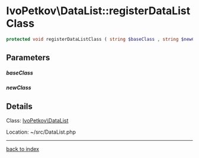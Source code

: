 # IvoPetkov\DataList::registerDataListClass

```php
protected void registerDataListClass ( string $baseClass , string $newClass )
```

## Parameters

##### baseClass

##### newClass

## Details

Class: [IvoPetkov\DataList](ivopetkov.datalist.class.md)

Location: ~/src/DataList.php

---

[back to index](index.md)

